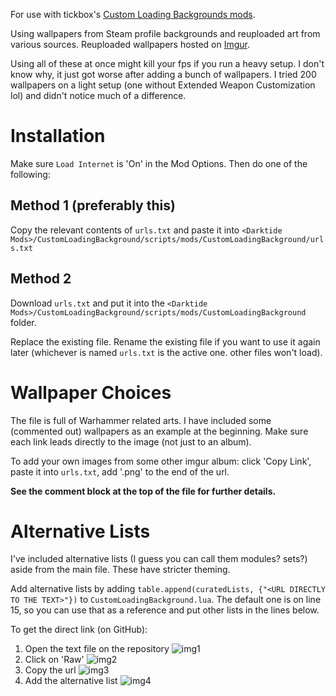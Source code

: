 For use with tickbox's [Custom Loading Backgrounds mods](https://www.nexusmods.com/warhammer40kdarktide/mods/462).

Using wallpapers from Steam profile backgrounds and reuploaded art from various sources. Reuploaded wallpapers hosted on [Imgur](https://imgur.com/a/custom-loading-backgrounds-1920x1080-REhTk5C). 

Using all of these at once might kill your fps if you run a heavy setup. I don't know why, it just got worse after adding a bunch of wallpapers. I tried 200 wallpapers on a light setup (one without Extended Weapon Customization lol) and didn't notice much of a difference.

# Installation
Make sure `Load Internet` is 'On' in the Mod Options. Then do one of the following:
## Method 1 (preferably this)
Copy the relevant contents of `urls.txt` and paste it into `<Darktide Mods>/CustomLoadingBackground/scripts/mods/CustomLoadingBackground/urls.txt`

## Method 2
Download `urls.txt` and put it into the `<Darktide Mods>/CustomLoadingBackground/scripts/mods/CustomLoadingBackground` folder.

Replace the existing file. Rename the existing file if you want to use it again later (whichever is named `urls.txt` is the active one. other files won't load).

# Wallpaper Choices
The file is full of Warhammer related arts. I have included some (commented out) wallpapers as an example at the beginning. Make sure each link leads directly to the image (not just to an album).

To add your own images from some other imgur album: click 'Copy Link', paste it into `urls.txt`, add '.png' to the end of the url.

**See the comment block at the top of the file for further details.**

# Alternative Lists

I've included alternative lists (I guess you can call them modules? sets?) aside from the main file. These have stricter theming.

Add alternative lists by adding `table.append(curatedLists, {"<URL DIRECTLY TO THE TEXT>"})` to `CustomLoadingBackground.lua`. The default one is on line 15, so you can use that as a reference and put other lists in the lines below. 

To get the direct link (on GitHub): 

1) Open the text file on the repository
![img1](https://github.com/user-attachments/assets/d3f54624-0bfe-41b7-8f91-0713f337d250)
2) Click on 'Raw'
![img2](https://github.com/user-attachments/assets/3a170483-db37-431e-a08c-90f855ae8b81)
3) Copy the url
![img3](https://github.com/user-attachments/assets/38711640-3019-4c8d-ba6d-1a1d07bbaac0)
4) Add the alternative list
![img4](https://github.com/user-attachments/assets/6432934b-3647-4562-adf9-70804cdb8ea7)
